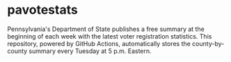 # pavotestats

Pennsylvania's Department of State publishes a free summary at the beginning of each week with the latest voter registration statistics. This repository, powered by GitHub Actions, automatically stores the county-by-county summary every Tuesday at 5 p.m. Eastern.
